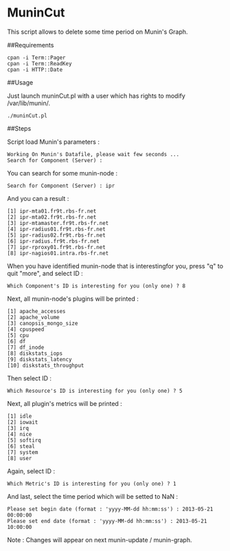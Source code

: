 MuninCut
========

This script allows to delete some time period on Munin's Graph. 

##Requirements

    cpan -i Term::Pager
    cpan -i Term::ReadKey
    cpan -i HTTP::Date

##Usage

Just launch muninCut.pl with a user which has rights to modify /var/lib/munin/.

    ./muninCut.pl
    
##Steps

Script load Munin's parameters : 

    Working On Munin's Datafile, please wait few seconds ...
    Search for Component (Server) :
    
You can search for some munin-node : 

    Search for Component (Server) : ipr
    
And you can a result :

    [1] ipr-mta01.fr9t.rbs-fr.net
    [2] ipr-mta02.fr9t.rbs-fr.net
    [3] ipr-mtamaster.fr9t.rbs-fr.net
    [4] ipr-radius01.fr9t.rbs-fr.net
    [5] ipr-radius02.fr9t.rbs-fr.net
    [6] ipr-radius.fr9t.rbs-fr.net
    [7] ipr-rproxy01.fr9t.rbs-fr.net
    [8] ipr-nagios01.intra.rbs-fr.net
    
When you have identified munin-node that is interestingfor you, press "q" to quit "more", and select ID :

    Which Component's ID is interesting for you (only one) ? 8
    
Next, all munin-node's plugins will be printed :

    [1] apache_accesses
    [2] apache_volume
    [3] canopsis_mongo_size
    [4] cpuspeed
    [5] cpu
    [6] df
    [7] df_inode
    [8] diskstats_iops
    [9] diskstats_latency
    [10] diskstats_throughput
    
Then select ID :

    Which Resource's ID is interesting for you (only one) ? 5
    
Next, all plugin's metrics will be printed :

    [1] idle
    [2] iowait
    [3] irq
    [4] nice
    [5] softirq
    [6] steal
    [7] system
    [8] user
    
Again, select ID :

    Which Metric's ID is interesting for you (only one) ? 1
    
And last, select the time period which will be setted to NaN :

    Please set begin date (format : 'yyyy-MM-dd hh:mm:ss') : 2013-05-21 00:00:00
    Please set end date (format : 'yyyy-MM-dd hh:mm:ss') : 2013-05-21 10:00:00

Note : Changes will appear on next munin-update / munin-graph.
